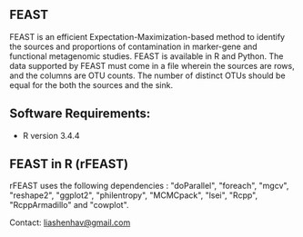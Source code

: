 FEAST
-----------------------

FEAST is an efficient Expectation-Maximization-based method to identify the sources and proportions of contamination in marker-gene and functional metagenomic studies. FEAST is available in R and Python. The data supported by FEAST must come in a file wherein the sources are rows, and the columns are OTU counts. The number of distinct OTUs should be equal for the both the sources and the sink.


Software Requirements:
-----------------------

- R version 3.4.4 


FEAST in R (rFEAST)
-----------------------

rFEAST uses the following dependencies : "doParallel", "foreach", "mgcv", "reshape2", "ggplot2", "philentropy", "MCMCpack", "lsei", "Rcpp", "RcppArmadillo" and "cowplot".  


Contact: liashenhav@gmail.com
